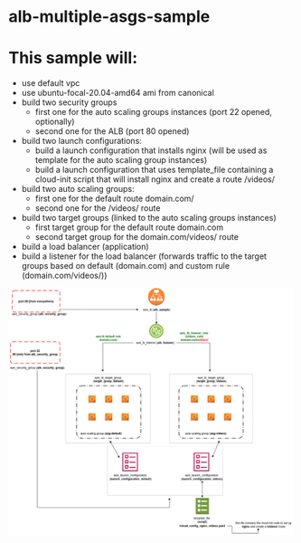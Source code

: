 # alb-multiple-asgs-sample

# This sample will:

 - use default vpc
 - use ubuntu-focal-20.04-amd64 ami from canonical
 - build two security groups 
   * first one for the auto scaling groups instances (port 22 opened, optionally)
   * second one for the ALB (port 80 opened)
 - build two launch configurations:
   - build a launch configuration that installs nginx (will be used as template for the auto scaling group instances)
   - build a launch configuration that uses template_file containing a cloud-init script that will install nginx and create a route /videos/ 
 - build two auto scaling groups:
   - first one for the default route domain.com/
   - second one for the /videos/ route
 - build two target groups (linked to the auto scaling groups instances)
   - first target group for the default route domain.com
   - second target group for the domain.com/videos/ route
 - build a load balancer (application)
 - build a listener for the load balancer (forwards traffic to the target groups based on default (domain.com) and custom rule (domain.com/videos/))

 ![Image](images/multi-asg.png?raw=true)